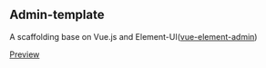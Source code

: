 ## Admin-template

A scaffolding base on Vue.js and Element-UI([vue-element-admin](https://github.com/PanJiaChen/vue-element-admin))
 
[Preview](http://wangzhf.github.io/admin-template/admin/)
